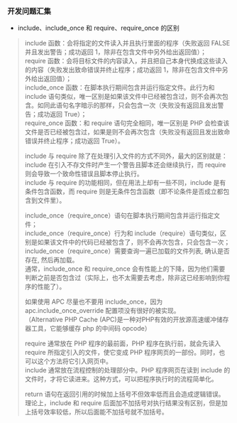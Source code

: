 
### 开发问题汇集
- include、include_once 和 require、require_once 的区别
> include 函数：会将指定的文件读入并且执行里面的程序（失败返回 FALSE 并且发出警告；成功返回 1，除非在包含文件中另外给出返回值）；  
> require 函数：会将目标文件的内容读入，并且把自己本身代换成这些读入的内容（失败发出致命错误并终止程序；成功返回 1，除非在包含文件中另外给出返回值）；  
> include_once 函数：在脚本执行期间包含并运行指定文件。此行为和 include 语句类似，唯一区别是如果该文件中已经被包含过，则不会再次包含。如同此语句名字暗示的那样，只会包含一次（失败没有返回且发出警告；成功返回 True）；  
> require_once 函数：和 require 语句完全相同，唯一区别是 PHP 会检查该文件是否已经被包含过，如果是则不会再次包含（失败没有返回且发出致命错误并终止程序；成功返回 True）。  
>
> include 与 require 除了在处理引入文件的方式不同外，最大的区别就是：include 在引入不存文件时产生一个警告且脚本还会继续执行，而 require 则会导致一个致命性错误且脚本停止执行。  
> include 与 require 的功能相同，但在用法上却有一些不同，include 是有条件包含函数，而 require 则是无条件包含函数（即不论条件是否成立都包含到文件里）。  
> 
> include_once（require_once）语句在脚本执行期间包含并运行指定文件；  
> include_once（require_once）行为和 include（require）语句类似，区别是如果该文件中的代码已经被包含了，则不会再次包含，只会包含一次；  
> include_once（require_once）需要查询一遍已加载的文件列表, 确认是否存在, 然后再加载。  
> 通常，include_once 和 require_once 会有性能上的下降，因为他们需要判断之前是否包含过（实际上，也不太需要去考虑，除非这已经影响到你程序的性能了）。  
> 
> 如果使用 APC 尽量也不要用 include_once，因为 apc.include_once_override 配置项没有很好的被实现。  
>（Alternative PHP Cache (APC)是一种对PHP有效的开放源高速缓冲储存器工具，它能够缓存 php 的中间码 opcode）  
> 
> require 通常放在 PHP 程序的最前面，PHP 程序在执行前，就会先读入 require 所指定引入的文件，使它变成 PHP 程序网页的一部份。同时，也可以这个方法将它引入网页中。  
> include 通常放在流程控制的处理部分中。PHP 程序网页在读到 include 的文件时，才将它读进来。这种方式，可以把程序执行时的流程简单化。
> 
> return 语句在返回引用的时候加上括号不但效率低而且会造成逻辑错误。  
> 理论上，include 和 require 后面加不加括号对执行结果没有区别，但是加上括号效率较低，所以后面能不加括号就不加括号。  
> 

